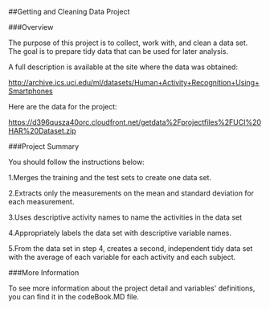 ##Getting and Cleaning Data Project

###Overview

The purpose of this project is to collect, work with, and clean a data set. The goal is to prepare tidy data that can be used for later analysis.

A full description is available at the site where the data was obtained: 

http://archive.ics.uci.edu/ml/datasets/Human+Activity+Recognition+Using+Smartphones

Here are the data for the project: 

https://d396qusza40orc.cloudfront.net/getdata%2Fprojectfiles%2FUCI%20HAR%20Dataset.zip

###Project Summary

You should follow the instructions below: 

1.Merges the training and the test sets to create one data set.

2.Extracts only the measurements on the mean and standard deviation for each measurement. 

3.Uses descriptive activity names to name the activities in the data set

4.Appropriately labels the data set with descriptive variable names. 

5.From the data set in step 4, creates a second, independent tidy data set with the average of each variable for each activity
and each subject.

###More Information

To see more information about the project detail and variables' definitions, you can find it in the codeBook.MD file.


